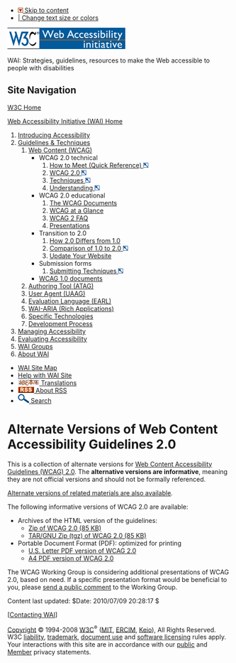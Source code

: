 -   [![](/Icons/downinpage.png) Skip to content](#main)
-   [| Change text size or colors](/WAI/changedesign.html)

[<img src="/Icons/w3c_home" alt="W3C logo" width="72" height="48" />](http://www.w3.org/ "W3C Home")[<img src="/WAI/images/wai-temp" alt="Web Accessibility Initiative (WAI) logo" height="48" />](http://www.w3.org/WAI/ "WAI Home")

WAI: Strategies, guidelines, resources to make the Web accessible to people with disabilities

Site Navigation
---------------

[W3C Home](http://www.w3.org/)

[Web Accessibility Initiative (WAI) Home](/WAI/)

1.  [Introducing Accessibility](/WAI/gettingstarted/Overview.html)
2.  [Guidelines & Techniques](/WAI/guid-tech.html)
    1.  [Web Content (WCAG)](/WAI/intro/wcag.php)
        -   WCAG 2.0 technical
            1.  [How to Meet (Quick Reference) ![different format](/Icons/tr.png)](/WAI/WCAG20/quickref/)
            2.  [WCAG 2.0 ![technical report](/Icons/tr.png)](/TR/WCAG20/)
            3.  [Techniques ![technical report](/Icons/tr.png)](/TR/WCAG20-TECHS/)
            4.  [Understanding ![technical report](/Icons/tr.png)](/TR/UNDERSTANDING-WCAG20/)
        -   WCAG 2.0 educational
            1.  [The WCAG Documents](/WAI/intro/wcag20.php)
            2.  [WCAG at a Glance](/WAI/WCAG20/glance/Overview.html)
            3.  [WCAG 2 FAQ](/WAI/WCAG20/wcag2faq.html)
            4.  [Presentations](/WAI/presentations/WCAG20/Overview.php)
        -   Transition to 2.0
            1.  [How 2.0 Differs from 1.0](/WAI/WCAG20/from10/diff.php)
            2.  [Comparison of 1.0 to 2.0 ![different format](/Icons/tr.png)](/WAI/WCAG20/from10/comparison/)
            3.  [Update Your Website](/WAI/WCAG20/from10/websites.html)
        -   Submission forms
            1.  [Submitting Techniques ![different format](/Icons/tr.png)](/WAI/GL/WCAG20/TECHS-SUBMIT/)
        -   [WCAG 1.0 documents](/WAI/intro/wcag10docs.php)
    2.  [Authoring Tool (ATAG)](/WAI/intro/atag.php)
    3.  [User Agent (UAAG)](/WAI/intro/uaag.html)
    4.  [Evaluation Language (EARL)](/WAI/intro/earl.php)
    5.  [WAI-ARIA (Rich Applications)](/WAI/intro/aria.php)
    6.  [Specific Technologies](/WAI/specific-techs.html)
    7.  [Development Process](/WAI/intro/w3c-process.php)
3.  [Managing Accessibility](/WAI/managing.html)
4.  [Evaluating Accessibility](/WAI/eval/Overview.html)
5.  [WAI Groups](/WAI/groups.html)
6.  [About WAI](/WAI/about-links.html)

-   [WAI Site Map](/WAI/sitemap.html)
-   [Help with WAI Site](/WAI/sitehelp.html)
-   [![](/WAI/images/translations-small-1.png) Translations](/WAI/wai-translations.html)
-   [![](/Icons/rss1.gif) About RSS](/WAI/highlights/about-rss.html)
-   [![](/WAI/images/search-icon.png) Search](/WAI/search.php)

Alternate Versions of Web Content Accessibility Guidelines 2.0
==============================================================

This is a collection of alternate versions for [Web Content Accessibility Guidelines (WCAG) 2.0](/TR/WCAG20/). The **alternative versions are informative**, meaning they are not official versions and should not be formally referenced.

[Alternate versions of related materials are also available](..).

The following informative versions of WCAG 2.0 are available:

-   Archives of the HTML version of the guidelines:
    -   [Zip of WCAG 2.0 (85 KB)](wcag20-guidelines.zip)
    -   [TAR/GNU Zip (tgz) of WCAG 2.0 (85 KB)](wcag20-guidelines.tgz)
-   Portable Document Format (PDF): optimized for printing
    -   [U.S. Letter PDF version of WCAG 2.0](wcag20-guidelines-20081211-letter.pdf)
    -   [A4 PDF version of WCAG 2.0](wcag20-guidelines-20081211-a4.pdf)

The WCAG Working Group is considering additional presentations of WCAG 2.0, based on need. If a specific presentation format would be beneficial to you, please [send a public comment](/WAi/WCAG20/comments/) to the Working Group.

Content last updated: $Date: 2010/07/09 20:28:17 $

\[[Contacting WAI](/WAI/contacts)\]

[Copyright](/Consortium/Legal/ipr-notice#Copyright) © 1994-2008 [W3C](/)<sup>®</sup> ([MIT](http://www.csail.mit.edu/), [ERCIM](http://www.ercim.org/), [Keio](http://www.keio.ac.jp/)), All Rights Reserved. W3C [liability](/Consortium/Legal/ipr-notice#Legal_Disclaimer), [trademark](/Consortium/Legal/ipr-notice#W3C_Trademarks), [document use](/Consortium/Legal/copyright-documents) and [software licensing](/Consortium/Legal/copyright-software) rules apply. Your interactions with this site are in accordance with our [public](/Consortium/Legal/privacy-statement#Public) and [Member](/Consortium/Legal/privacy-statement#Members) privacy statements.
